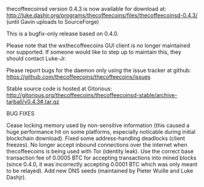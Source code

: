 thecoffeecoinsd version 0.4.3 is now available for download at:
http://luke.dashjr.org/programs/thecoffeecoins/files/thecoffeecoinsd-0.4.3/ (until Gavin uploads to SourceForge)

This is a bugfix-only release based on 0.4.0.

Please note that the wxthecoffeecoins GUI client is no longer maintained nor supported. If someone would like to step up to maintain this, they should contact Luke-Jr.

Please report bugs for the daemon only using the issue tracker at github:
https://github.com/thecoffeecoins/thecoffeecoins/issues

Stable source code is hosted at Gitorious:
http://gitorious.org/thecoffeecoins/thecoffeecoinsd-stable/archive-tarball/v0.4.3#.tar.gz

BUG FIXES

Cease locking memory used by non-sensitive information (this caused a huge performance hit on some platforms, especially noticable during initial blockchain download).
Fixed some address-handling deadlocks (client freezes).
No longer accept inbound connections over the internet when thecoffeecoins is being used with Tor (identity leak).
Use the correct base transaction fee of 0.0005 BTC for accepting transactions into mined blocks (since 0.4.0, it was incorrectly accepting 0.0001 BTC which was only meant to be relayed).
Add new DNS seeds (maintained by Pieter Wuille and Luke Dashjr).

